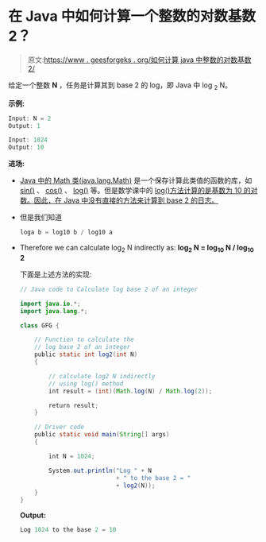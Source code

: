 # 在 Java 中如何计算一个整数的对数基数 2？

> 原文:[https://www . geesforgeks . org/如何计算 java 中整数的对数基数 2/](https://www.geeksforgeeks.org/how-to-calculate-log-base-2-of-an-integer-in-java/)

给定一个整数 **N** ，任务是计算其到 base 2 的 log，即 Java 中 log <sub>2</sub> N。

**示例:**

```java
Input: N = 2
Output: 1

Input: 1024
Output: 10

```

**进场:**

*   [Java 中的 Math 类(java.lang.Math)](https://www.geeksforgeeks.org/java-lang-math-class-in-java-set-1/) 是一个保存计算此类值的函数的库，如 [sin()](https://www.geeksforgeeks.org/java-math-sin-method-examples/) 、 [cos()](https://www.geeksforgeeks.org/java-math-cos-method-examples/) 、 [log()](https://www.geeksforgeeks.org/java-math-log-method-example/) 等。但是数学课中的 [log()方法计算的是基数为 10 的对数。因此，在 Java 中没有直接的方法来计算到 base 2 的日志。](https://www.geeksforgeeks.org/java-math-log-method-example/)
*   但是我们知道

    ```java
    loga b = log10 b / log10 a
    ```

*   Therefore we can calculate log<sub>2</sub> N indirectly as:
    **log<sub>2</sub> N = log<sub>10</sub> N / log<sub>10</sub> 2**

    下面是上述方法的实现:

    ```java
    // Java code to Calculate log base 2 of an integer

    import java.io.*;
    import java.lang.*;

    class GFG {

        // Function to calculate the
        // log base 2 of an integer
        public static int log2(int N)
        {

            // calculate log2 N indirectly
            // using log() method
            int result = (int)(Math.log(N) / Math.log(2));

            return result;
        }

        // Driver code
        public static void main(String[] args)
        {

            int N = 1024;

            System.out.println("Log " + N
                               + " to the base 2 = "
                               + log2(N));
        }
    }
    ```

    **Output:**

    ```java
    Log 1024 to the base 2 = 10

    ```